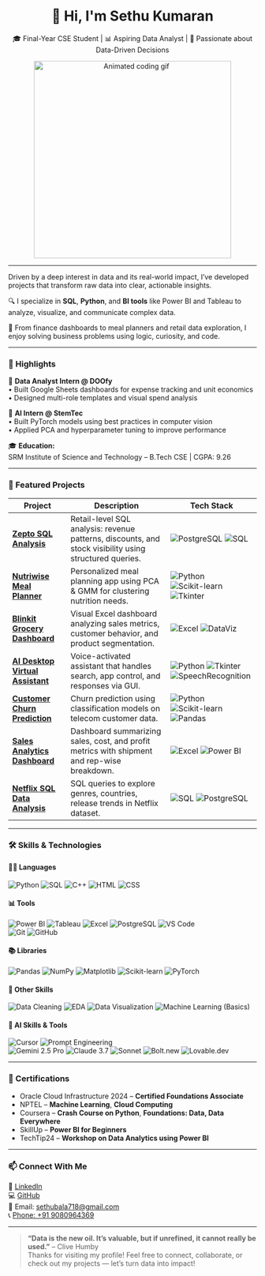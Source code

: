 
<h1 align="center">👋 Hi, I'm Sethu Kumaran</h1>

<p align="center">
  🎓 Final-Year CSE Student | 📊 Aspiring Data Analyst | 🧠 Passionate about Data-Driven Decisions
</p>

<p align="center">
  <img src="https://cdn.dribbble.com/users/730703/screenshots/6581243/avento.gif" width="400" alt="Animated coding gif" />
</p>

---


Driven by a deep interest in data and its real-world impact, I’ve developed projects that transform raw data into clear, actionable insights.

🔍 I specialize in **SQL**, **Python**, and **BI tools** like Power BI and Tableau to analyze, visualize, and communicate complex data.

🧩 From finance dashboards to meal planners and retail data exploration, I enjoy solving business problems using logic, curiosity, and code.

---

### 🚀 Highlights

💼 **Data Analyst Intern @ DOOfy**  
• Built Google Sheets dashboards for expense tracking and unit economics  
• Designed multi-role templates and visual spend analysis

🧠 **AI Intern @ StemTec**  
• Built PyTorch models using best practices in computer vision  
• Applied PCA and hyperparameter tuning to improve performance

🎓 **Education:**  
SRM Institute of Science and Technology – B.Tech CSE | CGPA: 9.26

---

### 🌟 Featured Projects

| Project | Description | Tech Stack |
|--------|-------------|------------|
| [**Zepto SQL Analysis**](https://github.com/Sethu0073/Zepto-SQL-DataAnalysis-Project) | Retail-level SQL analysis: revenue patterns, discounts, and stock visibility using structured queries. | ![PostgreSQL](https://img.shields.io/badge/PostgreSQL-336791?style=flat&logo=postgresql&logoColor=white) ![SQL](https://img.shields.io/badge/SQL-003B57?style=flat&logo=sqlite&logoColor=white) |
| [**Nutriwise Meal Planner**](https://github.com/Sethu0073/Nutriwise-Data-Driven_Meal_Planner) | Personalized meal planning app using PCA & GMM for clustering nutrition needs. | ![Python](https://img.shields.io/badge/Python-3776AB?style=flat&logo=python&logoColor=white) ![Scikit-learn](https://img.shields.io/badge/Scikit--Learn-F7931E?style=flat&logo=scikit-learn&logoColor=white) ![Tkinter](https://img.shields.io/badge/Tkinter-FF6F00?style=flat&logo=python&logoColor=white) |
| [**Blinkit Grocery Dashboard**](https://github.com/Sethu0073/Blinkit-Grocery-Analysis) | Visual Excel dashboard analyzing sales metrics, customer behavior, and product segmentation. | ![Excel](https://img.shields.io/badge/Excel-217346?style=flat&logo=microsoft-excel&logoColor=white) ![DataViz](https://img.shields.io/badge/Data--Visualization-F4B400?style=flat&logo=google-analytics&logoColor=black) |
| [**AI Desktop Virtual Assistant**](https://github.com/Sethu0073/Virtual-Assistant-) | Voice-activated assistant that handles search, app control, and responses via GUI. | ![Python](https://img.shields.io/badge/Python-3776AB?style=flat&logo=python&logoColor=white) ![Tkinter](https://img.shields.io/badge/Tkinter-FF6F00?style=flat&logo=python&logoColor=white) ![SpeechRecognition](https://img.shields.io/badge/SpeechRecognition-4CAF50?style=flat&logo=voice-recognition&logoColor=white) |
| [**Customer Churn Prediction**](https://github.com/Sethu0073/CustomerChurnPrediction) | Churn prediction using classification models on telecom customer data. | ![Python](https://img.shields.io/badge/Python-3776AB?style=flat&logo=python&logoColor=white) ![Scikit-learn](https://img.shields.io/badge/Scikit--Learn-F7931E?style=flat&logo=scikit-learn&logoColor=white) ![Pandas](https://img.shields.io/badge/Pandas-150458?style=flat&logo=pandas&logoColor=white) |
| [**Sales Analytics Dashboard**](https://github.com/Sethu0073/Sales-Analytics-Dashboard) | Dashboard summarizing sales, cost, and profit metrics with shipment and rep-wise breakdown. | ![Excel](https://img.shields.io/badge/Excel-217346?style=flat&logo=microsoft-excel&logoColor=white) ![Power BI](https://img.shields.io/badge/Power_BI-F2C811?style=flat&logo=powerbi&logoColor=black) |
| [**Netflix SQL Data Analysis**](https://github.com/Sethu0073/Sql_Netflix_Project) | SQL queries to explore genres, countries, release trends in Netflix dataset. | ![SQL](https://img.shields.io/badge/SQL-003B57?style=flat&logo=sqlite&logoColor=white) ![PostgreSQL](https://img.shields.io/badge/PostgreSQL-336791?style=flat&logo=postgresql&logoColor=white) |

---

### 🛠️ Skills & Technologies

#### 👨‍💻 Languages  
![Python](https://img.shields.io/badge/Python-3776AB?style=for-the-badge&logo=python&logoColor=white) 
![SQL](https://img.shields.io/badge/SQL-003B57?style=for-the-badge&logo=postgresql&logoColor=white) 
![C++](https://img.shields.io/badge/C++-00599C?style=for-the-badge&logo=c%2B%2B&logoColor=white) 
![HTML](https://img.shields.io/badge/HTML5-E34F26?style=for-the-badge&logo=html5&logoColor=white) 
![CSS](https://img.shields.io/badge/CSS3-1572B6?style=for-the-badge&logo=css3&logoColor=white)

#### 📊 Tools  
![Power BI](https://img.shields.io/badge/Power_BI-F2C811?style=for-the-badge&logo=powerbi&logoColor=black) 
![Tableau](https://img.shields.io/badge/Tableau-E97627?style=for-the-badge&logo=tableau&logoColor=white) 
![Excel](https://img.shields.io/badge/Excel-217346?style=for-the-badge&logo=microsoft-excel&logoColor=white) 
![PostgreSQL](https://img.shields.io/badge/PostgreSQL-336791?style=for-the-badge&logo=postgresql&logoColor=white) 
![VS Code](https://img.shields.io/badge/VS_Code-007ACC?style=for-the-badge&logo=visual-studio-code&logoColor=white)  
![Git](https://img.shields.io/badge/Git-F05032?style=for-the-badge&logo=git&logoColor=white) 
![GitHub](https://img.shields.io/badge/GitHub-181717?style=for-the-badge&logo=github&logoColor=white)

#### 📚 Libraries  
![Pandas](https://img.shields.io/badge/Pandas-150458?style=for-the-badge&logo=pandas&logoColor=white) 
![NumPy](https://img.shields.io/badge/Numpy-013243?style=for-the-badge&logo=numpy&logoColor=white) 
![Matplotlib](https://img.shields.io/badge/Matplotlib-2C5BB4?style=for-the-badge&logo=matplotlib&logoColor=white) 
![Scikit-learn](https://img.shields.io/badge/Scikit--Learn-F7931E?style=for-the-badge&logo=scikit-learn&logoColor=white) 
![PyTorch](https://img.shields.io/badge/PyTorch-EE4C2C?style=for-the-badge&logo=pytorch&logoColor=white)

#### 🧠 Other Skills  
![Data Cleaning](https://img.shields.io/badge/Data_Cleaning-6C63FF?style=for-the-badge&logo=databricks&logoColor=white) 
![EDA](https://img.shields.io/badge/EDA-1F77B4?style=for-the-badge&logo=chartdotjs&logoColor=white) 
![Data Visualization](https://img.shields.io/badge/Data_Visualization-F9A825?style=for-the-badge&logo=plotly&logoColor=black) 
![Machine Learning (Basics)](https://img.shields.io/badge/Machine_Learning_(Basics)-0A9396?style=for-the-badge&logo=scikit-learn&logoColor=white)

#### 🤖 AI Skills & Tools  
![Cursor](https://img.shields.io/badge/Cursor-222222?style=for-the-badge&logo=visualstudiocode&logoColor=white) 
![Prompt Engineering](https://img.shields.io/badge/Prompt--Engineering-blueviolet?style=for-the-badge)  
![Gemini 2.5 Pro](https://img.shields.io/badge/Gemini_2.5_Pro-4285F4?style=for-the-badge&logo=google&logoColor=white) 
![Claude 3.7](https://img.shields.io/badge/Claude_3.7-8B5CF6?style=for-the-badge&logo=anthropic&logoColor=white) 
![Sonnet](https://img.shields.io/badge/Sonnet-v0.dev-blue?style=for-the-badge&logo=vercel&logoColor=white) 
![Bolt.new](https://img.shields.io/badge/Bolt.new-202020?style=for-the-badge&logo=lightning&logoColor=white) 
![Lovable.dev](https://img.shields.io/badge/Lovable.dev-FF69B4?style=for-the-badge&logo=heart&logoColor=white)

---

### 🏅 Certifications
- Oracle Cloud Infrastructure 2024 – **Certified Foundations Associate**
- NPTEL – **Machine Learning**, **Cloud Computing**
- Coursera – **Crash Course on Python**, **Foundations: Data, Data Everywhere**
- SkillUp – **Power BI for Beginners**
- TechTip24 – **Workshop on Data Analytics using Power BI**

---

### 📫 Connect With Me

🤝 [LinkedIn](https://www.linkedin.com/in/sethu-kumaran/)  
💻 [GitHub](https://github.com/Sethu0073)  
📧 Email: [sethubala718@gmail.com](mailto:sethubala718@gmail.com)  
📞 [Phone: +91 9080964369](tel:+919080964369)

---

> **“Data is the new oil. It’s valuable, but if unrefined, it cannot really be used.”** – Clive Humby  
Thanks for visiting my profile! Feel free to connect, collaborate, or check out my projects — let’s turn data into impact!

